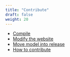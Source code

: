 ```yaml
---
title: "Contribute"
draft: false
weight: 20
---
```


* [Compile](/contribute/compile)
* [Modify the website](/contribute/modifywebsite/changewebsite)
* [Move model into release](/contribute/movemodeltorelease)
* [How to contribute](/contribute/howtocontribute/howtocontribute)